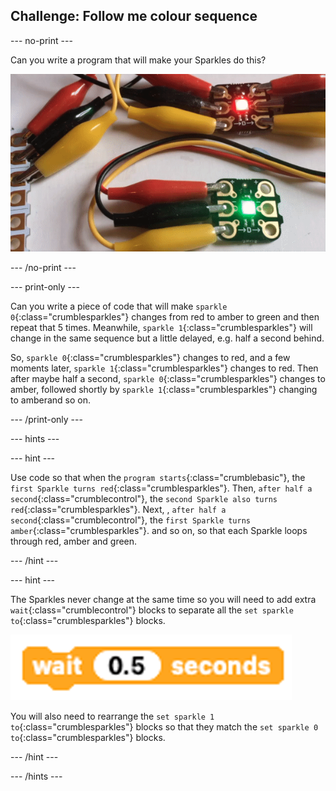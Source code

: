 ## Challenge: Follow me colour sequence

--- no-print ---

Can you write a program that will make your Sparkles do this?

![Traffic light colours loop running](images/challengeTrafficLoopSolutionReal.gif)

--- /no-print ---

--- print-only ---

Can you write a piece of code that will make `sparkle 0`{:class="crumblesparkles"} changes from red to amber to green and then repeat that 5 times. Meanwhile, `sparkle 1`{:class="crumblesparkles"} will change in the same sequence but a little delayed, e.g. half a second behind.

So, `sparkle 0`{:class="crumblesparkles"} changes to red, and a few moments later, `sparkle 1`{:class="crumblesparkles"} changes to red. Then after maybe half a second, `sparkle 0`{:class="crumblesparkles"} changes to amber, followed shortly by `sparkle 1`{:class="crumblesparkles"} changing to amberand so on.

--- /print-only ---

--- hints ---

--- hint ---

Use code so that when the `program starts`{:class="crumblebasic"}, the `first Sparkle turns red`{:class="crumblesparkles"}. Then, `after half a second`{:class="crumblecontrol"}, the `second Sparkle also turns red`{:class="crumblesparkles"}. Next, , `after half a second`{:class="crumblecontrol"}, the `first Sparkle turns amber`{:class="crumblesparkles"}. and so on, so that each Sparkle loops through red, amber and green.

--- /hint ---

--- hint ---

The Sparkles never change at the same time so you will need to add extra `wait`{:class="crumblecontrol"} blocks to separate all the `set sparkle to`{:class="crumblesparkles"} blocks.

![Crumble wait block](images/CrumbleWait0.5Block.png)

You will also need to rearrange the `set sparkle 1 to`{:class="crumblesparkles"} blocks so that they match the `set sparkle 0 to`{:class="crumblesparkles"} blocks.

--- /hint ---

--- /hints ---